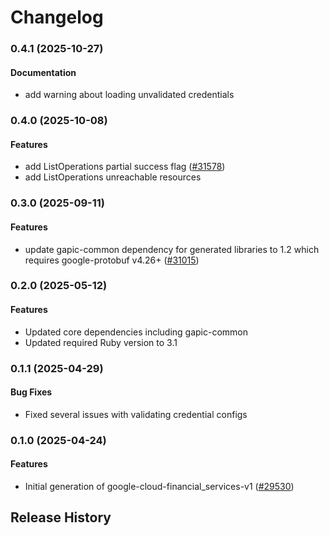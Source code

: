 # Changelog

### 0.4.1 (2025-10-27)

#### Documentation

* add warning about loading unvalidated credentials 

### 0.4.0 (2025-10-08)

#### Features

* add ListOperations partial success flag ([#31578](https://github.com/googleapis/google-cloud-ruby/issues/31578)) 
* add ListOperations unreachable resources 

### 0.3.0 (2025-09-11)

#### Features

* update gapic-common dependency for generated libraries to 1.2 which requires google-protobuf v4.26+ ([#31015](https://github.com/googleapis/google-cloud-ruby/issues/31015)) 

### 0.2.0 (2025-05-12)

#### Features

* Updated core dependencies including gapic-common 
* Updated required Ruby version to 3.1 

### 0.1.1 (2025-04-29)

#### Bug Fixes

* Fixed several issues with validating credential configs 

### 0.1.0 (2025-04-24)

#### Features

* Initial generation of google-cloud-financial_services-v1 ([#29530](https://github.com/googleapis/google-cloud-ruby/issues/29530)) 

## Release History
